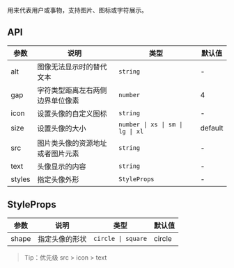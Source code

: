 用来代表用户或事物，支持图片、图标或字符展示。

## API

| 参数   | 说明                             | 类型                              | 默认值  |
| ------ | -------------------------------- | --------------------------------- | ------- |
| alt    | 图像无法显示时的替代文本         | `string`                          | -       |
| gap    | 字符类型距离左右两侧边界单位像素 | `number`                          | 4       |
| icon   | 设置头像的自定义图标             | `string`                          | -       |
| size   | 设置头像的大小                   | `number \| xs \| sm \| lg \| xl ` | default |
| src    | 图片类头像的资源地址或者图片元素 | `string `                         | -       |
| text   | 头像显示的内容                   | `string `                         | -       |
| styles | 指定头像外形                     | `StyleProps`                      | -       |

## StyleProps

| 参数  | 说明           | 类型               | 默认值 |
| ----- | -------------- | ------------------ | ------ |
| shape | 指定头像的形状 | `circle \| square` | circle |

> Tip：优先级 src > icon > text
